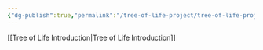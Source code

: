 ```yaml
---
{"dg-publish":true,"permalink":"/tree-of-life-project/tree-of-life-project/"}
---
```



[[Tree of Life Introduction\|Tree of Life Introduction]]

